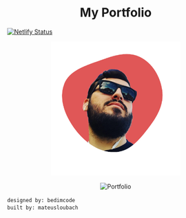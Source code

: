 <h1 align="center">My Portfolio</h1>

[![Netlify Status](https://api.netlify.com/api/v1/badges/703039ed-81b1-45af-b4ca-7737f8a3e374/deploy-status)](https://app.netlify.com/sites/mateusloubachv1/deploys)

<p align="center">
      <img alt="header" width="300" src="https://github.com/mateusloubach/mateusloubach.github.io/blob/main/assets/img/header.png"/>
</p>



<p align="center">
      <img alt="Portfolio" title="map" src="https://github.com/mateusloubach/mateusloubach.github.io/blob/main/assets/img/map3.png" />
</p>










`designed by: bedimcode`<br>
`built by: mateusloubach`
